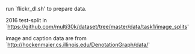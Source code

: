 run `flickr_dl.sh' to prepare data.

2016 test-split in `https://github.com/multi30k/dataset/tree/master/data/task1/image_splits'

image and caption data are from `http://hockenmaier.cs.illinois.edu/DenotationGraph/data/'
